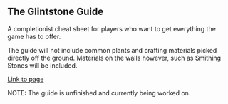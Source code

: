 ## The Glintstone Guide

A completionist cheat sheet for players who want to get everything the game has to offer.

The guide will not include common plants and crafting materials picked directly off the ground. Materials on the walls however, such as Smithing Stones will be included.

[Link to page](https://rdmaw.github.io/glintstone-guide/)

NOTE: The guide is unfinished and currently being worked on.
